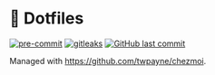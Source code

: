 # 🏡 Dotfiles

[![pre-commit](https://img.shields.io/badge/pre--commit-enabled-brightgreen?logo=pre-commit&logoColor=white&style=for-the-badge)](https://github.com/pre-commit/pre-commit)
[![gitleaks](https://img.shields.io/badge/gitleaks-enabled-brightgreen?style=for-the-badge)](https://github.com/zricethezav/gitleaks)
[![GitHub last commit](https://img.shields.io/github/last-commit/hbokh/dotfiles?style=for-the-badge)](https://github.com/hbokh/dotfiles/commits/main)

Managed with <https://github.com/twpayne/chezmoi>.